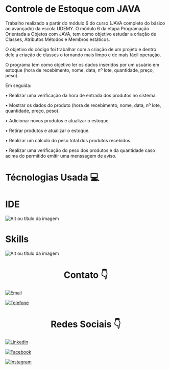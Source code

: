 <h1>Controle de Estoque com JAVA</h1>

<p>Trabalho realizado a partir do módulo 6 do curso (JAVA completo do básico ao avançado) da escola UDEMY.
   O módulo 6 da etapa Programação Orientada a Objetos com JAVA, tem como objetivo estudar a criação de Classes, Atributos
   Métodos e Membros estáticos.</p>
   
<p>O objetivo do código foi trabalhar com a criação de um projeto e dentro dele a criação de classes o tornando mais limpo e de mais fácil operação.</p>

<p>O programa tem como objetivo ler os dados inseridos por um usuário em estoque (hora de recebimento, nome, data, nº lote, quantidade, preço, peso).</p> 
<p>Em seguida:</p>
<p>• Realizar uma verificação da hora de entrada dos produtos no sistema.</p>
<p>• Mostrar os dados do produto (hora de recebimento, nome, data, nº lote, quantidade, preço, peso).</p>
<p>• Adicionar novos produtos e atualizar o estoque.</p>
<p>• Retirar produtos e atualizar o estoque.</p>
<p>• Realizar um cálculo do peso total dos produtos recebidos.</p>
<p>• Realizar uma verificação do peso dos produtos e da quantidade caso acima do permitido emitir uma menssagem de aviso.</p>

<h1> Técnologias Usada 💻 </h1>

<h1> IDE </h1>

![Alt ou título da imagem](https://img.shields.io/badge/Visual_Studio_Code-0078D4?style=for-the-badge&logo=visual%20studio%20code&logoColor=white) 

<h1> Skills </h1>

![Alt ou título da imagem](https://img.shields.io/badge/Java-ED8B00?style=for-the-badge&logo=java&logoColor=white)

<div style=text-align:center><h1>Contato 👇</h1></div>

[![Email](https://img.shields.io/badge/Gmail-D14836?style=for-the-badge&logo=gmail&logoColor=white)](edson.eduardoengbonelli@gmail.com) 

[![Telefone](https://img.shields.io/badge/WhatsApp-25D366?style=for-the-badge&logo=whatsapp&logoColor=white)](55+(19)9-8351-4369)

<div style=text-align:center><h1> Redes Sociais 👇</h1></div>

[![Linkedin](https://img.shields.io/badge/LinkedIn-0077B5?style=for-the-badge&logo=linkedin&logoColor=white)](https://www.linkedin.com/in/edsonbonelli/)

[![Facebook](https://img.shields.io/badge/Facebook-1877F2?style=for-the-badge&logo=facebook&logoColor=white)](https://www.facebook.com/edsonebonelli)

[![Instagram](https://img.shields.io/badge/Instagram-E4405F?style=for-the-badge&logo=instagram&logoColor=white)](https://www.instagram.com/ee.bonelli/)
